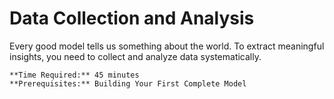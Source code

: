 # Data Collection and Analysis

Every good model tells us something about the world. To extract meaningful insights, you need to collect and analyze data systematically.

```{note}
**Time Required:** 45 minutes  
**Prerequisites:** Building Your First Complete Model
```
